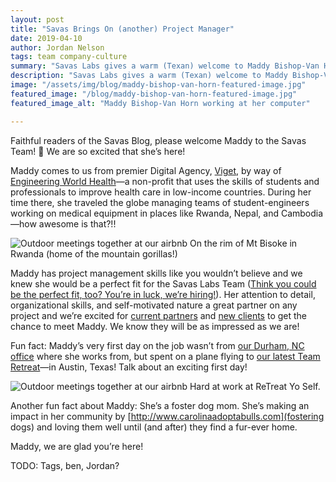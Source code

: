```yaml
---
layout: post
title: "Savas Brings On (another) Project Manager"
date: 2019-04-10
author: Jordan Nelson
tags: team company-culture
summary: "Savas Labs gives a warm (Texan) welcome to Maddy Bishop-Van Horn joining the team as a project manager."
description: "Savas Labs gives a warm (Texan) welcome to Maddy Bishop-Van Horn joining the team as a project manager."
image: "/assets/img/blog/maddy-bishop-van-horn-featured-image.jpg"
featured_image: "/blog/maddy-bishop-van-horn-featured-image.jpg"
featured_image_alt: "Maddy Bishop-Van Horn working at her computer"

---
```


Faithful readers of the Savas Blog, please welcome Maddy to the Savas Team! :wave: We are so excited that she’s here!

Maddy comes to us from premier Digital Agency, [Viget](https://viget.com), by way of [Engineering World Health](https://ewh.org)—a non-profit that uses the skills of students and professionals to improve health care in low-income countries. During her time there, she traveled the globe managing teams of student-engineers working on medical equipment in places like Rwanda, Nepal, and Cambodia—how awesome is that?!!

<div class="blog-image-full-width">
<img alt="Outdoor meetings together at our airbnb" src="/assets/img/blog/maddy-rwanda-mt-bisoke.jpg">
 <span class="caption">On the rim of Mt Bisoke in Rwanda (home of the mountain gorillas!)</span>
</div>

Maddy has project management skills like you wouldn’t believe and we knew she would be a perfect fit for the Savas Labs Team ([Think you could be the perfect fit, too? You’re in luck, we’re hiring!](https://savaslabs.com/careers/)). Her attention to detail, organizational skills, and self-motivated nature a great partner on any project and we’re excited for [current partners](https://savaslabs.com/results/) and [new clients](https://savaslabs.com/services/) to get the chance to meet Maddy. We know they will be as impressed as we are!

Fun fact: Maddy’s very first day on the job wasn’t from [our Durham, NC office](https://savaslabs.com/contact/) where she works from, but spent on a plane flying to [our latest Team Retreat](https://savaslabs.com/2019/04/08/savas-retreat-yo-self.html)—in Austin, Texas! Talk about an exciting first day!

<div class="blog-image-full-width">
<img alt="Outdoor meetings together at our airbnb" src="/assets/img/blog/maddy-austin-retreat.jpg">
 <span class="caption">Hard at work at ReTreat Yo Self.</span>
</div>

Another fun fact about Maddy: She’s a foster dog mom. She’s making an impact in her community by [http://www.carolinaadoptabulls.com](fostering dogs) and loving them well until (and after) they find a fur-ever home.

Maddy, we are glad you’re here!

TODO: Tags, ben, Jordan?